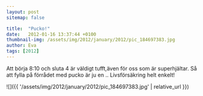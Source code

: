 ```yaml
---
layout: post
sitemap: false

title:  "Pucko!"
date:   2012-01-16 13:37:44 +0100
thumbnail-img: /assets/img/2012/january/2012/pic_184697383.jpg
author: Eva
tags: [2012]
---
```


Att börja 8:10 och sluta 4 är väldigt tufft,även för oss som är superhjältar. Så att fylla på förrådet med pucko är ju en .. Livsförsäkring helt enkelt!

![]({{ '/assets/img/2012/january/2012/pic_184697383.jpg'  | relative_url }})

